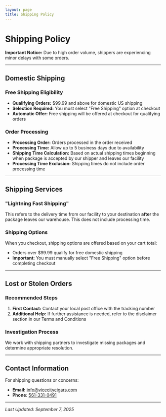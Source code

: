 ```yaml
---
layout: page
title: Shipping Policy
---
```


# Shipping Policy

**Important Notice:** Due to high order volume, shippers are experiencing minor delays with some orders.

---

## Domestic Shipping

### Free Shipping Eligibility
- **Qualifying Orders:** $99.99 and above for domestic US shipping
- **Selection Required:** You must select "Free Shipping" option at checkout
- **Automatic Offer:** Free shipping will be offered at checkout for qualifying orders

### Order Processing
- **Processing Order:** Orders processed in the order received
- **Processing Time:** Allow up to 5 business days due to availability
- **Shipping Time Calculation:** Based on actual shipping times beginning when package is accepted by our shipper and leaves our facility
- **Processing Time Exclusion:** Shipping times do not include order processing time

---

## Shipping Services

### "Lightning Fast Shipping"
This refers to the delivery time from our facility to your destination **after** the package leaves our warehouse. This does not include processing time.

### Shipping Options
When you checkout, shipping options are offered based on your cart total:
- Orders over $99.99 qualify for free domestic shipping
- **Important:** You must manually select "Free Shipping" option before completing checkout

---

## Lost or Stolen Orders

### Recommended Steps
1. **First Contact:** Contact your local post office with the tracking number
2. **Additional Help:** If further assistance is needed, refer to the disclaimer section in our Terms and Conditions

### Investigation Process
We work with shipping partners to investigate missing packages and determine appropriate resolution.

---

## Contact Information

For shipping questions or concerns:
- **Email:** [info@vicecitycigars.com](mailto:info@vicecitycigars.com)
- **Phone:** [561-331-0491](tel:+15613310491)

---

*Last Updated: September 7, 2025*
